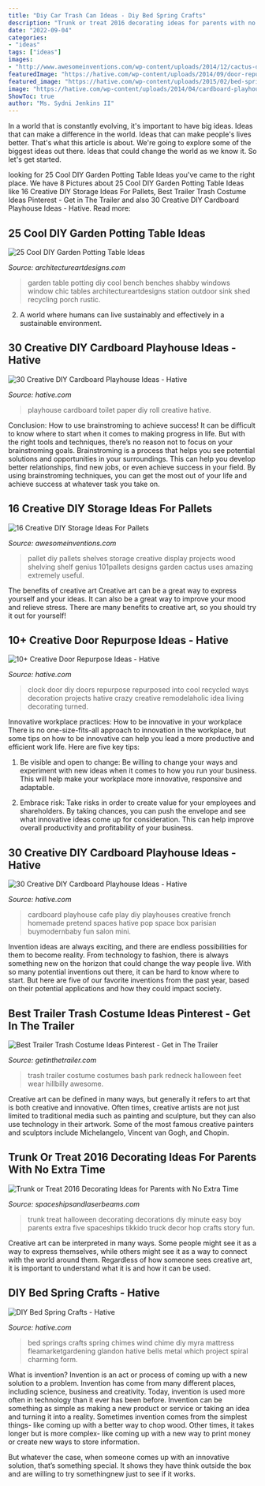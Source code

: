 ```yaml
---
title: "Diy Car Trash Can Ideas - Diy Bed Spring Crafts"
description: "Trunk or treat 2016 decorating ideas for parents with no extra time"
date: "2022-09-04"
categories:
- "ideas"
tags: ["ideas"]
images:
- "http://www.awesomeinventions.com/wp-content/uploads/2014/12/cactus-display-pallet.jpg"
featuredImage: "https://hative.com/wp-content/uploads/2014/09/door-repurpose-ideas/4-old-door-clock.jpg"
featured_image: "https://hative.com/wp-content/uploads/2015/02/bed-spring-crafts/2-bed-spring-crafts.jpg"
image: "https://hative.com/wp-content/uploads/2014/04/cardboard-playhouse/5-toilet-paper-roll-playhouse.jpg"
ShowToc: true
author: "Ms. Sydni Jenkins II"
---
```



In a world that is constantly evolving, it's important to have big ideas. Ideas that can make a difference in the world. Ideas that can make people's lives better. That's what this article is about. We're going to explore some of the biggest ideas out there. Ideas that could change the world as we know it. So let's get started.

	

		
looking for 25 Cool DIY Garden Potting Table Ideas you've came to the right place. We have 8 Pictures about 25 Cool DIY Garden Potting Table Ideas like 16 Creative DIY Storage Ideas For Pallets, Best Trailer Trash Costume Ideas Pinterest - Get in The Trailer and also 30 Creative DIY Cardboard Playhouse Ideas - Hative. Read more:
		
    
## 25 Cool DIY Garden Potting Table Ideas

<img loading=lazy src="https://www.architectureartdesigns.com/wp-content/uploads/2013/10/1616.jpg" onerror="this.onerror=null;this.src='https://tse1.mm.bing.net/th?id=OIP.NkIdMqgJw4x9muVMvUcn5AHaJ4&amp;pid=15.1';" alt="25 Cool DIY Garden Potting Table Ideas">

_Source: architectureartdesigns.com_

>garden table potting diy cool bench benches shabby windows window chic tables architectureartdesigns station outdoor sink shed recycling porch rustic. 

	

2. A world where humans can live sustainably and effectively in a sustainable environment. 

    
## 30 Creative DIY Cardboard Playhouse Ideas - Hative

<img loading=lazy src="https://hative.com/wp-content/uploads/2014/04/cardboard-playhouse/5-toilet-paper-roll-playhouse.jpg" onerror="this.onerror=null;this.src='https://tse3.mm.bing.net/th?id=OIP.bFwpgcAIsQCf09btIDjDeAHaJ4&amp;pid=15.1';" alt="30 Creative DIY Cardboard Playhouse Ideas - Hative">

_Source: hative.com_

>playhouse cardboard toilet paper diy roll creative hative. 

	

Conclusion: How to use brainstroming to achieve success!
It can be difficult to know where to start when it comes to making progress in life. But with the right tools and techniques, there’s no reason not to focus on your brainstroming goals. Brainstroming is a process that helps you see potential solutions and opportunities in your surroundings. This can help you develop better relationships, find new jobs, or even achieve success in your field. By using brainstroming techniques, you can get the most out of your life and achieve success at whatever task you take on.

    
## 16 Creative DIY Storage Ideas For Pallets

<img loading=lazy src="http://www.awesomeinventions.com/wp-content/uploads/2014/12/cactus-display-pallet.jpg" onerror="this.onerror=null;this.src='https://tse3.mm.bing.net/th?id=OIP.I1Gz7A9SnREro7EQUFEfdQHaJ3&amp;pid=15.1';" alt="16 Creative DIY Storage Ideas For Pallets">

_Source: awesomeinventions.com_

>pallet diy pallets shelves storage creative display projects wood shelving shelf genius 101pallets designs garden cactus uses amazing extremely useful. 

	

The benefits of creative art
Creative art can be a great way to express yourself and your ideas. It can also be a great way to improve your mood and relieve stress. There are many benefits to creative art, so you should try it out for yourself!

    
## 10+ Creative Door Repurpose Ideas - Hative

<img loading=lazy src="https://hative.com/wp-content/uploads/2014/09/door-repurpose-ideas/4-old-door-clock.jpg" onerror="this.onerror=null;this.src='https://tse4.mm.bing.net/th?id=OIP.l8XJkqLIEy1FkdOzlTPuMAHaOB&amp;pid=15.1';" alt="10+ Creative Door Repurpose Ideas - Hative">

_Source: hative.com_

>clock door diy doors repurpose repurposed into cool recycled ways decoration projects hative crazy creative remodelaholic idea living decorating turned. 

	

Innovative workplace practices: How to be innovative in your workplace
There is no one-size-fits-all approach to innovation in the workplace, but some tips on how to be innovative can help you lead a more productive and efficient work life. Here are five key tips:
1. Be visible and open to change: Be willing to change your ways and experiment with new ideas when it comes to how you run your business. This will help make your workplace more innovative, responsive and adaptable.

2. Embrace risk: Take risks in order to create value for your employees and shareholders. By taking chances, you can push the envelope and see what innovative ideas come up for consideration. This can help improve overall productivity and profitability of your business.


    
## 30 Creative DIY Cardboard Playhouse Ideas - Hative

<img loading=lazy src="https://hative.com/wp-content/uploads/2014/04/cardboard-playhouse/17-homemade-cardboard-cafe.jpg" onerror="this.onerror=null;this.src='https://tse1.mm.bing.net/th?id=OIP.s9J5wRl_CMd98jty645X8AHaFF&amp;pid=15.1';" alt="30 Creative DIY Cardboard Playhouse Ideas - Hative">

_Source: hative.com_

>cardboard playhouse cafe play diy playhouses creative french homemade pretend spaces hative pop space box parisian buymodernbaby fun salon mini. 

	

Invention ideas are always exciting, and there are endless possibilities for them to become reality. From technology to fashion, there is always something new on the horizon that could change the way people live. With so many potential inventions out there, it can be hard to know where to start. But here are five of our favorite inventions from the past year, based on their potential applications and how they could impact society.

    
## Best Trailer Trash Costume Ideas Pinterest - Get In The Trailer

<img loading=lazy src="https://cdn.getinthetrailer.com/wp-content/uploads/best-trailer-trash-costume-ideas-pinterest_99723.jpg" onerror="this.onerror=null;this.src='https://tse4.mm.bing.net/th?id=OIP.hpsf3e-O373T9nRKOKdnpgHaJ3&amp;pid=15.1';" alt="Best Trailer Trash Costume Ideas Pinterest - Get in The Trailer">

_Source: getinthetrailer.com_

>trash trailer costume costumes bash park redneck halloween feet wear hillbilly awesome. 

	

Creative art can be defined in many ways, but generally it refers to art that is both creative and innovative. Often times, creative artists are not just limited to traditional media such as painting and sculpture, but they can also use technology in their artwork. Some of the most famous creative painters and sculptors include Michelangelo, Vincent van Gogh, and Chopin.

    
## Trunk Or Treat 2016 Decorating Ideas For Parents With No Extra Time

<img loading=lazy src="http://spaceshipsandlaserbeams.com/wp-content/uploads/2015/09/trunk-or-treat-cover.jpg" onerror="this.onerror=null;this.src='https://tse4.mm.bing.net/th?id=OIP.N8f__zDKjuq1OBI4cqha5gHaLH&amp;pid=15.1';" alt="Trunk or Treat 2016 Decorating Ideas for Parents with No Extra Time">

_Source: spaceshipsandlaserbeams.com_

>trunk treat halloween decorating decorations diy minute easy boy parents extra five spaceships tikkido truck decor hop crafts story fun. 

	

Creative art can be interpreted in many ways. Some people might see it as a way to express themselves, while others might see it as a way to connect with the world around them. Regardless of how someone sees creative art, it is important to understand what it is and how it can be used.

    
## DIY Bed Spring Crafts - Hative

<img loading=lazy src="https://hative.com/wp-content/uploads/2015/02/bed-spring-crafts/2-bed-spring-crafts.jpg" onerror="this.onerror=null;this.src='https://tse1.mm.bing.net/th?id=OIP.oyvRnfecT4qp0e4RmoTP3gHaJ4&amp;pid=15.1';" alt="DIY Bed Spring Crafts - Hative">

_Source: hative.com_

>bed springs crafts spring chimes wind chime diy myra mattress fleamarketgardening glandon hative bells metal which project spiral charming form. 

	

What is invention?
Invention is an act or process of coming up with a new solution to a problem. Invention has come from many different places, including science, business and creativity. Today, invention is used more often in technology than it ever has been before. 
Invention can be something as simple as making a new product or service or taking an idea and turning it into a reality. Sometimes invention comes from the simplest things- like coming up with a better way to chop wood. Other times, it takes longer but is more complex- like coming up with a new way to print money or create new ways to store information. 

But whatever the case, when someone comes up with an innovative solution, that’s something special. It shows they have think outside the box and are willing to try somethingnew just to see if it works.

